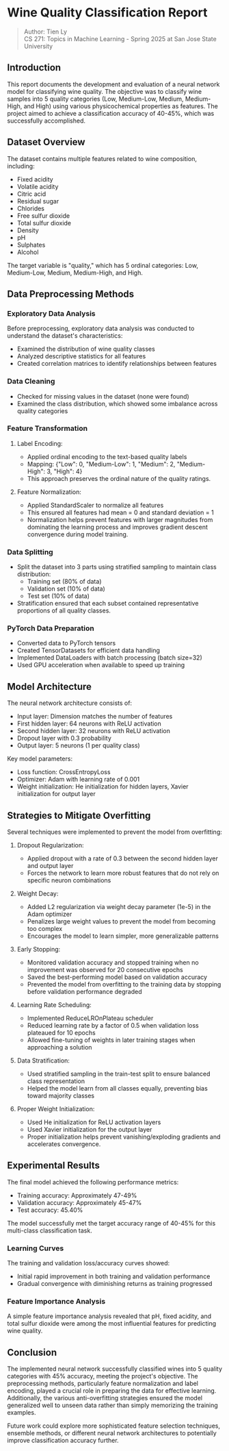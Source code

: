# Wine Quality Classification Report

> Author: Tien Ly  
> CS 271: Topics in Machine Learning - Spring 2025 at San Jose State University

## Introduction
This report documents the development and evaluation of a neural network model for classifying wine quality. The objective was to classify wine samples into 5 quality categories (Low, Medium-Low, Medium, Medium-High, and High) using various physicochemical properties as features. The project aimed to achieve a classification accuracy of 40-45%, which was successfully accomplished.

## Dataset Overview
The dataset contains multiple features related to wine composition, including:
- Fixed acidity
- Volatile acidity
- Citric acid
- Residual sugar
- Chlorides
- Free sulfur dioxide
- Total sulfur dioxide
- Density
- pH
- Sulphates
- Alcohol

The target variable is "quality," which has 5 ordinal categories: Low, Medium-Low, Medium, Medium-High, and High.

## Data Preprocessing Methods

### Exploratory Data Analysis
Before preprocessing, exploratory data analysis was conducted to understand the dataset's characteristics:
- Examined the distribution of wine quality classes
- Analyzed descriptive statistics for all features
- Created correlation matrices to identify relationships between features

### Data Cleaning
- Checked for missing values in the dataset (none were found)
- Examined the class distribution, which showed some imbalance across quality categories

### Feature Transformation
1. Label Encoding: 
   - Applied ordinal encoding to the text-based quality labels
   - Mapping: {"Low": 0, "Medium-Low": 1, "Medium": 2, "Medium-High": 3, "High": 4}
   - This approach preserves the ordinal nature of the quality ratings.

2. Feature Normalization:
   - Applied StandardScaler to normalize all features
   - This ensured all features had mean = 0 and standard deviation = 1
   - Normalization helps prevent features with larger magnitudes from dominating the learning process and improves gradient descent convergence during model training.

### Data Splitting
- Split the dataset into 3 parts using stratified sampling to maintain class distribution:
  - Training set (80% of data)
  - Validation set (10% of data)
  - Test set (10% of data)
- Stratification ensured that each subset contained representative proportions of all quality classes.

### PyTorch Data Preparation
- Converted data to PyTorch tensors
- Created TensorDatasets for efficient data handling
- Implemented DataLoaders with batch processing (batch size=32)
- Used GPU acceleration when available to speed up training

## Model Architecture
The neural network architecture consists of:
- Input layer: Dimension matches the number of features
- First hidden layer: 64 neurons with ReLU activation
- Second hidden layer: 32 neurons with ReLU activation
- Dropout layer with 0.3 probability
- Output layer: 5 neurons (1 per quality class)

Key model parameters:
- Loss function: CrossEntropyLoss
- Optimizer: Adam with learning rate of 0.001
- Weight initialization: He initialization for hidden layers, Xavier initialization for output layer

## Strategies to Mitigate Overfitting
Several techniques were implemented to prevent the model from overfitting:

1. Dropout Regularization:
   - Applied dropout with a rate of 0.3 between the second hidden layer and output layer
   - Forces the network to learn more robust features that do not rely on specific neuron combinations

2. Weight Decay:
   - Added L2 regularization via weight decay parameter (1e-5) in the Adam optimizer
   - Penalizes large weight values to prevent the model from becoming too complex
   - Encourages the model to learn simpler, more generalizable patterns

3. Early Stopping:
   - Monitored validation accuracy and stopped training when no improvement was observed for 20 consecutive epochs
   - Saved the best-performing model based on validation accuracy
   - Prevented the model from overfitting to the training data by stopping before validation performance degraded

4. Learning Rate Scheduling:
   - Implemented ReduceLROnPlateau scheduler
   - Reduced learning rate by a factor of 0.5 when validation loss plateaued for 10 epochs
   - Allowed fine-tuning of weights in later training stages when approaching a solution

5. Data Stratification:
   - Used stratified sampling in the train-test split to ensure balanced class representation
   - Helped the model learn from all classes equally, preventing bias toward majority classes

6. Proper Weight Initialization:
   - Used He initialization for ReLU activation layers
   - Used Xavier initialization for the output layer
   - Proper initialization helps prevent vanishing/exploding gradients and accelerates convergence.

## Experimental Results
The final model achieved the following performance metrics:
- Training accuracy: Approximately 47-49%
- Validation accuracy: Approximately 45-47%
- Test accuracy: 45.40%

The model successfully met the target accuracy range of 40-45% for this multi-class classification task.

### Learning Curves
The training and validation loss/accuracy curves showed:
- Initial rapid improvement in both training and validation performance
- Gradual convergence with diminishing returns as training progressed

### Feature Importance Analysis
A simple feature importance analysis revealed that pH, fixed acidity, and total sulfur dioxide were among the most influential features for predicting wine quality.

## Conclusion
The implemented neural network successfully classified wines into 5 quality categories with 45% accuracy, meeting the project's objective. The preprocessing methods, particularly feature normalization and label encoding, played a crucial role in preparing the data for effective learning. Additionally, the various anti-overfitting strategies ensured the model generalized well to unseen data rather than simply memorizing the training examples.

Future work could explore more sophisticated feature selection techniques, ensemble methods, or different neural network architectures to potentially improve classification accuracy further.

